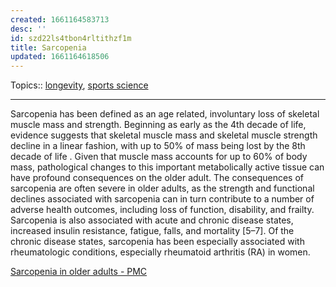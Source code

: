 ```yaml
---
created: 1661164583713
desc: ''
id: szd22ls4tbon4rltithzf1m
title: Sarcopenia
updated: 1661164618506
---
```

   
Topics::  [longevity](/not_created.md), [sports science](../topics/sports%20science.md)   
   
   
---   
   
Sarcopenia has been defined as an age related, involuntary loss of skeletal muscle mass and strength. Beginning as early as the 4th decade of life, evidence suggests that skeletal muscle mass and skeletal muscle strength decline in a linear fashion, with up to 50% of mass being lost by the 8th decade of life . Given that muscle mass accounts for up to 60% of body mass, pathological changes to this important metabolically active tissue can have profound consequences on the older adult. The consequences of sarcopenia are often severe in older adults, as the strength and functional declines associated with sarcopenia can in turn contribute to a number of adverse health outcomes, including loss of function, disability, and frailty. Sarcopenia is also associated with acute and chronic disease states, increased insulin resistance, fatigue, falls, and mortality [5–7]. Of the chronic disease states, sarcopenia has been especially associated with rheumatologic conditions, especially rheumatoid arthritis (RA) in women.   
   
[Sarcopenia in older adults - PMC](https://www.ncbi.nlm.nih.gov/pmc/articles/PMC4066461/)